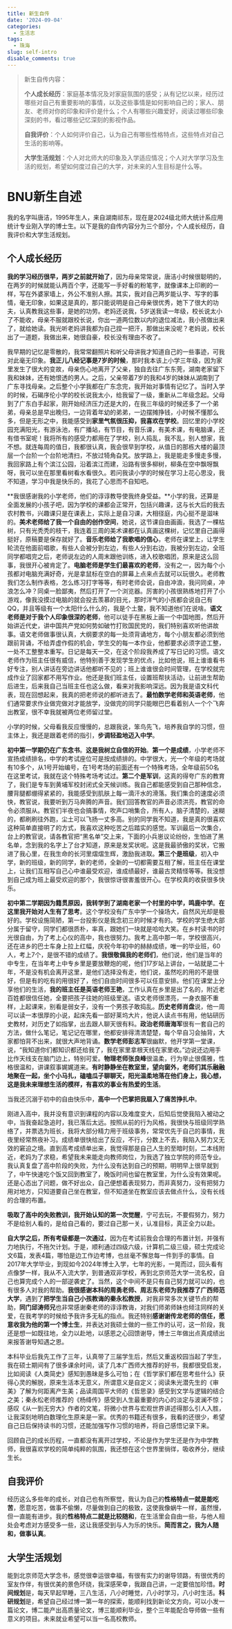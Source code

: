 ```yaml
---
title: 新生自传
date: '2024-09-04'
categories:
  - 生活志
tags:
  - 珠海
slug: self-intro
disable_comments: true
---
```


> 新生自传内容：
>
> **个人成长经历**：家庭基本情况及对家庭氛围的感受；从有记忆以来，经历过哪些对自己有重要影响的事情，以及这些事情是如何影响自己的；家人、朋友、老师对你的印象和评价是什么；个人有哪些兴趣爱好，阅读过哪些印象深刻的书，看过哪些记忆深刻的影视作品。
>
> **自我评价**：个人如何评价自己，认为自己有哪些性格特点，这些特点对自己生活的影响等。
>
> **大学生活规划**：个人对北师大的印象及入学适应情况；个人对大学学习及生活的规划，希望如何度过自己的大学，对未来的人生目标是什么等。

# BNU新生自述

我的名字叫唐洁，1995年生人，来自湖南祁东，现在是2024级北师大统计系应用统计专业刚入学的博士生。以下是我的自传内容分为三个部分，个人成长经历，自我评价和大学生活规划。

## 个人成长经历

**我的学习经历很早，两岁之前就开始了**，因为母亲常常说，唐洁小时候很聪明的，在两岁的时候就能认两百个字，还能写一手好看的粉笔字，就像课本上印刷的一样，写在外婆家墙上，外公不准别人擦。其实，我对自己两岁能认字、写字的事情，毫无印象，如果这是真的，那只能说明是自己母亲很优秀，她下了很大的功夫，认真教我这些事，是她的功劳。老妈还说我，5岁送我读一年级，校长说太小了不能收，母亲不服就跟校长说，你出一道两位数以内的退位减法，我小孩做出来了，就给她读。我光听老妈讲我都为自己捏一把汗，那做出来没呢？老妈说，校长出了一道题，我做出来，她很自豪，校长没有理由不收了。

我早期的记忆是零散的，我常常翻照片和听父母讲我才知道自己的一些事迹，可我对此毫无印象。**我正儿八经记事是7岁的时候**，那时我本该上小学三年级，因为家里发生了很大的变故，母亲伤心地离开了父亲，独自去往广东东莞，湖南老家留下我和妹妹，还有她恨透的男人。之后，父亲带着7岁的我和4岁的妹妹从湖南到了广东寻找母亲。之后整个小学我都在广东念完，我开始对事情有记忆了。当时入学的时候，石碣序伦小学的校长说我太小，给我留了一级，重新从二年级念起。父母到了广东白手起家，刚开始经济压力还是大的，在我三年级的时候还多了一个弟弟，母亲总是早出晚归，一边背着年幼的弟弟，一边摆摊挣钱，小时候不懂那么多，但是无形之中，我能感受到**家里气氛很压抑，我喜欢在学校**。回忆里的小学校园充满阳光，有游泳池，有广播站，有节目，有音乐课，有美术课，有电脑课，还有借书室呢！我将所有的感受力都用在了学校，别人捣乱，我不乱，别人想家，我不想。就连每周的值日，我都很认真，我会很早到学校，从值日的那栋大楼的最顶层一个台阶一个台阶地清扫，不放过犄角旮旯。放学路上，我是能走多慢走多慢，我回家路上有个滨江公园，沿着滨江而建，沿路有很多柳树，柳条在空中飘呀飘呀，我可以坐在那里看树看水看很久。若问我读小学的时候在学习上花心思没，我不知道，学习中我是快乐的，我花了心思而不自知吧。

**我很感谢我的小学老师，他们的谆谆教导使我终身受益。**小学的我，还算是全面发展的小孩子吧，因为学校的课都会正常开，包括兴趣课，这与长大后的我去农村教书，兴趣课只是在课表上，实际上是自习课，大相径庭，内心挺不是滋味的。**美术老师给了我一个自由的创作空间**，她说，这节课自由画画，我选了一棵枯树，只有光秃秃的枝干，我连着三周的美术课都在认真画这棵树，记忆里自己画得挺好，原稿要是保存就好了。**音乐老师给了我歌唱的信心**，老师在课堂上，让学生轮流在他面前唱歌，有些人会被分到左边，有些人分到右边，我被分到左边，全班同学都唱完之后，老师说左边的人周末跟他训练，进入校歌唱团，原来是这么回事，我很开心被肯定了。**电脑老师是学生们最喜欢的老师**，没有之一，因为每个小孩都对电脑充满好奇，光是拿鼠标在空白的屏幕上点来点去就可以玩很久。老师教我们怎么制作表格，怎么练习打字等等，有时老师会说，自由冲浪，我问同桌，冲浪怎么冲？同桌一脸鄙夷，然后打开了一个浏览器。厉害的小孩很熟练地打开了小游戏，像我没摸过电脑的就会投去羡慕的目光，那时洋气的小孩都会说自己有QQ，并且等级有一个太阳什么什么的，我是个土鳖，我不知道他们在说啥。**语文老师是对于我个人印象很深的老师**，他可以徒手在黑板上画一个中国地图，然后开始讲近代史，讲中国共产党如何势如破竹打败国民党的，我们特别喜欢听他讲故事。语文老师做事很认真，大纲要求的每一处须背诵地方，每个小朋友都必须到他跟前背诵，不给弄虚作假的机会，学生交的每一本作业，他都要求必须字迹工整，一处不工整整本重写。日记是每天一交，在这个阶段我养成了写日记的习惯。语文老师作为班主任很有威信，他特别善于发现学生的优点，比如他说，班上谁谁看书好专注，别人讲话在旁边讲话他都听不见的；班上谁谁很会时间管理，在学校就完成作业了回家都不用写作业。他还是我们班主任，设置班帮扶活动，让前进生帮助后进生，后来我自己当班主任也这么做，看来对我影响深远。因为我是语文科代表，现在回想起来，我真的把老师说的都听进去了。**最怕数学老师和英语老师**，他们通常要求作业做完做对才能放学，没做完的同学只能眼巴巴看着别人一个个飞奔出教室，很不幸我就被两位老师留过堂。

小学的时候，父母看我反应慢慢的，总跟我说，笨鸟先飞，培养我自学的习惯，但主体上，我还是跟着老师的指引，**步调轻盈地迈入中学**。

**初中第一学期仍在广东念书**。**这是我树立自信的开始**。**第一个是成绩**，小学老师不宣扬成绩排名，中学的考试座位可是按成绩排的。中学很大，光一个年级的考场就有10多个，从1号开始编号，在1号考场的前面还有一个特殊考场，全年级前50名在这里考试，我就在这个特殊考场考试过。**第二个是军训**，这真的得夸广东的教育了，我们是专车到黄埔军校封闭式全天候训练。我自己都能感受到自己那种信念，腰背腿都绷得紧紧的，我能感受到肌肤上每一滴汗水的滑落。我们集合的速度必须快，教官说，我要听到万马奔腾的声音。我们回答教官的声音必须洪亮，教官的命令必须服从。教官们半夜也会搞事情，吹声口哨集合，所有人，脑子清楚的，迷糊的，都刷刷往外跑，尘土可以飞扬一丈多高。别的同学我不知道，我是真的很喜欢这种简单直接明了的方式，我喜欢这种吃苦之后踏实的感觉。军训最后一次集合，台上的教官说，请各教官把“黑名单”交上来，下面的小兵崽议论纷纷，生怕进了黑名单，念到我的名字上了台才知道，原来是发奖状呢。这是我最骄傲的奖状，它搬进了我心里，在我生命的长河里熠熠生辉，激励我进取。**第三个是班级**，初入中学，新的班级，新的同学，新的老师，全新的一切都需要互相了解，班主任在课堂上，让我们互相写自己心中谁最受欢迎，谁成绩最好，谁最古灵精怪等等。我没想到自己成为班上最受欢迎的那个，我很惊讶很害羞很开心。在学校真的收获很多快乐。

**初中第二学期因为籍贯原因，我转学到了湖南老家一个村里的中学，鸣鹿中学**。**在这里我开始对人生有了思考**。这个学校没有广东中学一个操场大，自然风光却是极好的。学校设施简陋，第一台投影仪是我念初三的时候才有的。学校的学生绝大部分属于留守，同学们都很质朴，率真，跟她们一块就是哈哈大笑。在乡村读书的时光很自由，为了考上心仪的高中，我也很努力。我考上高中那一年，学校很高兴，还在进乡的巴士车身上拉上红幅，庆祝今年初中的赫赫成绩，唯一的毕业班，60人，考上7个，是很不错的成绩了。**我很敬佩我的老师们**，他们说，他们是当年的中专生，在当年考上中专乡里是要放鞭炮的呢，他们17岁站上讲台，一站就是二十年，不是没有机会离开这里，是他们选择没有走，他们说，虽然吃的用的不是很好，但是有的吃有的用很好了，他们自由时间很多可以任意安排。他们在课堂上分享他们的生活，**我的班主任是英语老师王艳**，工作认真在乡里是出了名的，附近老百姓都很信任她，全要把孩子往她的班级里送。语文老师很漂亮，一身衣服不重样，上起课来，别看是弱女子，没有一个男孩子敢捣乱。**历史老师肖盘**说，他一周可以读一本很厚的小说，起床先看一部好莱坞大片，他说人读点书有用，他钻研历史教材，对历史了如指掌，出去跟人聊天很有料。**政治老师唐海军**很有一套自己的方法，做什么笔记，笔记记在哪里，他都安排得清清楚楚，每个早自习会抽背，大家都怕背不出来，就很大声地背诵。**数学老师彭志军**很幽默，他开学第一堂课，说，“我知道你们都知识都还给我了，我在家里拿根天线在家里收。”边说还边用手比作天线支在脑门边上，特别可爱。**物理老师张良峰**很温柔，行为举止很儒雅，性格很温和，讲课叙事娓娓道来。**有时静静坐在教室里，望向窗外，老师们其乐融融地聚在一起，坐个小马扎，磕嗑瓜子聊聊天，阳光温柔地落在他们身上，我心想，这是我未来理想生活的模样，有喜欢的事业有热爱的生活**。

当我还沉溺于初中的自由快乐中，**高中一个巴掌把我扇入了痛苦挣扎中**。

刚进入高中，我并没有意识到课程的内容以及难度变大，后知后觉使我陷入被动之中，当我奋起急追时，我已落后太远。按照从前的行为风格，我很快与班级同学熟络了，并票选为班长，我将大部分精力用于班级事务，常常优先于自己的事情，我夜里经常熬夜补习。成绩单很快给出了反应，不行，分数上不去，我陷入努力又无效的窘迫之境。直到高考成绩单出来，我觉得那是自己人生的至暗时刻，二本线附近，老妈为了求稳，希望我未来能走向教师岗位，为我选了独立学院的师范专业。我认真复盘了高中阶段的失败，为什么没有达到自己的预期，明明早上很早就到了，中午快速吃个饭又回到教室了，晚饭时间也留在教室里，为什么没有效果呢。还是心态出了问题，做不好出众，自己便想着表现努力，而非真努力，没有把努力用对地方，只知道要自己坐在教室，但不知道坐在教室应该去做点什么，没有长线的合理的布置。

**吸取了高中的失败教训，我开始认知的第一次觉醒**，宁可去玩，不要假努力，努力不是给别人看的，是给自己看的，要过自己那一关，认准目标，真正全力以赴。

**自大学之后，所有考级都是一次通过**，因为在考试前我会合理的布置计划，并强有力地执行，不拖欠计划。于是，顺利通过四级六级，计算机二级三级，硕士完成论文6篇，发表4篇，哪怕是边工作边考博，也丝毫不懈怠每一件到手的事情。自2017年大学毕业，到现如今2024年博士入学，七年的光影，一晃而过，回头看有点像梦一样，我从不入流大学，到普通双非学校，再到北京师范大学一流名校，自己也算完成个人的一部逆袭史了。当然，这个中间不是只有自己努力就可以的，也有很多人对我的帮助。**我很感谢本科的周勇老师、周志东老师为我推荐了广西师范大学**，遇到了**把学生当自己小孩教诲的秦永松教授**，对我非常多次关键节点的帮助，**同门邱涛师兄**也非常感谢秦老师的谆谆教诲，对我们师弟师妹也倾注同样的关爱，在我考学的时候给予我许多无私的指点。我还特别**感谢谢传龙老师的信任，愿意收我为他的第一个博士生**，并表达对我硕士做的一些工作的认可，这一阶段，我还是想一如既往地，全力以赴地，以感恩之心回馈谢导，博士三年做出点真成绩出来报答谢导知遇之恩。

本科毕业后我先工作了三年，认真带了三届学生后，然后又重返校园当起了学生，我在硕士期间有了很多课余时间，读了几本广西师大推荐的好书，我都很受启发，比如阅读《人类简史》感知到愚昧是多么可怕；在《哲学家们都在思考些什么》获得心灵的解脱，原来生活本无意义，所谓意义是自定义；阅读朱光潜先生的《审美》了解为何距离产生美；品读周国平大师的《哲思录》感受到文学与逻辑的结合之美；秦永松老师推荐的《杨绛传》感受到人生最重要的内心的淡定与波澜不惊；感叹《从一到无穷大》作者的文笔，将微小世界与宏观世界讲述得那么引人入胜，让我深刻地明白数理化生原来是一家。优秀的书籍还有很多，我看的还很少，希望自己日后保持读书的习惯，还能加强写作习惯的培养，将自己感悟记录下来。

回顾自己的成长历程，一直都没有离开过学校，不论是作为学生还是作为中学教师，我很喜欢学校的简单纯粹的氛围，我还想在这个世界里徜徉，吸收养分，继续生长。

## 自我评价

经历这么多些年的成长，对自己也有所察觉，我认为自己的**性格特点一就是能吃苦**，愿意吃苦，做事不偷懒，尽量做到自己的极致，这使我像蜗牛一样，虽然慢，但一直能有进步。我的**性格特点二就是比较随和**，在生活里会自由一些，与他人相处会考虑对方感受多一些，这让我感受到与人为乐的快乐。**简而言之，我为人随和，做事认真**。

## 大学生活规划

能到北京师范大学念书，感觉很幸运很幸福，有很有实力的谢导领路，有很优秀的室友作伴，有很优美的景色环绕，我深感荣幸，我跟自己讲，一定要倍加珍惜。**时间规划**是，每天早起早睡，三八生活，八小时睡觉，八小时学习，八小时生活。**科研规划**是，希望自己经过博一第一年的探索，能顺利找到新论文方向，可以小发一篇论文，博二能产出高质量论文，博三能顺利毕业，整个三年能配合导师做一些有意义的项目。未来就业希望可以当一名高校教师。
